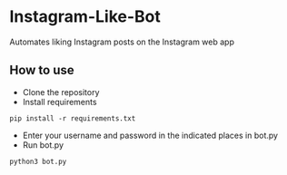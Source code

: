 # Instagram-Like-Bot
Automates liking Instagram posts on the Instagram web app

## How to use
 * Clone the repository
 * Install requirements
 ```
pip install -r requirements.txt
```

 * Enter your username and password in the indicated places in bot.py
 * Run bot.py
```
python3 bot.py
```

